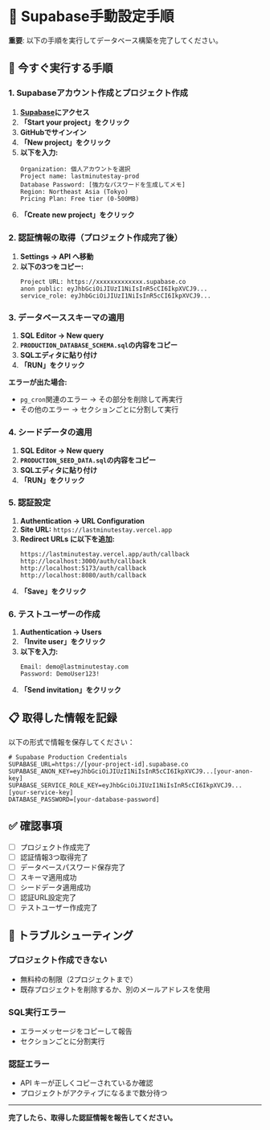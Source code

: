 # 📝 Supabase手動設定手順

**重要**: 以下の手順を実行してデータベース構築を完了してください。

## 🔴 今すぐ実行する手順

### 1. Supabaseアカウント作成とプロジェクト作成

1. **[Supabase](https://supabase.com)にアクセス**
2. **「Start your project」をクリック**
3. **GitHubでサインイン**
4. **「New project」をクリック**
5. **以下を入力:**
   ```
   Organization: 個人アカウントを選択
   Project name: lastminutestay-prod
   Database Password: [強力なパスワードを生成してメモ]
   Region: Northeast Asia (Tokyo)
   Pricing Plan: Free tier (0-500MB)
   ```
6. **「Create new project」をクリック**

### 2. 認証情報の取得（プロジェクト作成完了後）

1. **Settings → API へ移動**
2. **以下の3つをコピー:**
   ```
   Project URL: https://xxxxxxxxxxxxx.supabase.co
   anon public: eyJhbGciOiJIUzI1NiIsInR5cCI6IkpXVCJ9...
   service_role: eyJhbGciOiJIUzI1NiIsInR5cCI6IkpXVCJ9...
   ```

### 3. データベーススキーマの適用

1. **SQL Editor → New query**
2. **`PRODUCTION_DATABASE_SCHEMA.sql`の内容をコピー**
3. **SQLエディタに貼り付け**
4. **「RUN」をクリック**

**エラーが出た場合:**
- `pg_cron`関連のエラー → その部分を削除して再実行
- その他のエラー → セクションごとに分割して実行

### 4. シードデータの適用

1. **SQL Editor → New query**
2. **`PRODUCTION_SEED_DATA.sql`の内容をコピー**
3. **SQLエディタに貼り付け**
4. **「RUN」をクリック**

### 5. 認証設定

1. **Authentication → URL Configuration**
2. **Site URL:** `https://lastminutestay.vercel.app`
3. **Redirect URLs に以下を追加:**
   ```
   https://lastminutestay.vercel.app/auth/callback
   http://localhost:3000/auth/callback
   http://localhost:5173/auth/callback
   http://localhost:8080/auth/callback
   ```
4. **「Save」をクリック**

### 6. テストユーザーの作成

1. **Authentication → Users**
2. **「Invite user」をクリック**
3. **以下を入力:**
   ```
   Email: demo@lastminutestay.com
   Password: DemoUser123!
   ```
4. **「Send invitation」をクリック**

## 📋 取得した情報を記録

以下の形式で情報を保存してください：

```env
# Supabase Production Credentials
SUPABASE_URL=https://[your-project-id].supabase.co
SUPABASE_ANON_KEY=eyJhbGciOiJIUzI1NiIsInR5cCI6IkpXVCJ9...[your-anon-key]
SUPABASE_SERVICE_ROLE_KEY=eyJhbGciOiJIUzI1NiIsInR5cCI6IkpXVCJ9...[your-service-key]
DATABASE_PASSWORD=[your-database-password]
```

## ✅ 確認事項

- [ ] プロジェクト作成完了
- [ ] 認証情報3つ取得完了
- [ ] データベースパスワード保存完了
- [ ] スキーマ適用成功
- [ ] シードデータ適用成功
- [ ] 認証URL設定完了
- [ ] テストユーザー作成完了

## 🚨 トラブルシューティング

### プロジェクト作成できない
- 無料枠の制限（2プロジェクトまで）
- 既存プロジェクトを削除するか、別のメールアドレスを使用

### SQL実行エラー
- エラーメッセージをコピーして報告
- セクションごとに分割実行

### 認証エラー
- API キーが正しくコピーされているか確認
- プロジェクトがアクティブになるまで数分待つ

---

**完了したら、取得した認証情報を報告してください。**